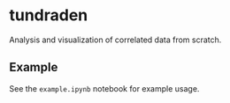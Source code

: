 # tundraden
Analysis and visualization of correlated data from scratch.

## Example
See the `example.ipynb` notebook for example usage.
